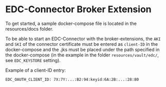 # EDC-Connector Broker Extension

To get started, a sample docker-compose file is located in the resources/docs folder.

To be able to start an EDC-Connector with the broker-extensions, the `AKI` and `SKI` of the connector certificate must be entered as `client-ID` in the docker-compose and the .jks must be placed under the path specified in the docker-compose (in the example in the folder `resources/vault/edc/`, see `EDC_KEYSTORE` setting).

Example of a client-ID entry:

`EDC_OAUTH_CLIENT_ID: 7X:7Y:...:B2:94:keyid:6A:2B:...:28:80`
